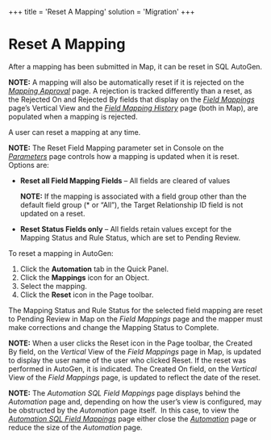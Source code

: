 +++
title = 'Reset A Mapping'
solution = 'Migration'
+++

# Reset A Mapping

After a mapping has been submitted in Map, it can be reset in SQL
AutoGen.

**NOTE:** A mapping will also be automatically reset if it is rejected
on the *[Mapping Approval](../../Map/Page_Desc/Mapping_Approval_H)*
page. A rejection is tracked differently than a reset, as the Rejected
On and Rejected By fields that display on the
<span style="font-style: italic;">[Field
Mappings](../../Map/Page_Desc/Field_Mappings_H)</span> page’s
Vertical View and the <span style="font-style: italic;">[Field Mapping
History](../../Map/Page_Desc/Field_Mapping_History)</span> page
(both in Map), are populated when a mapping is rejected.

A user can reset a mapping at any time.

**NOTE:** The Reset Field Mapping parameter set in Console on the
*[Parameters](../../Console/Page_Desc/Parameters)* page controls how
a mapping is updated when it is reset. Options are:

  - **Reset all Field Mapping Fields** – All fields are cleared of
    values
    
    **NOTE:** If the mapping is associated with a field group other than
    the default field group (\* or “All”), the Target Relationship ID
    field is not updated on a reset.

  - **Reset Status Fields only** – All fields retain values except for
    the Mapping Status and Rule Status, which are set to Pending Review.

To reset a mapping in AutoGen:

1.  Click the **Automation** tab in the Quick Panel.
2.  Click the **Mappings** icon for an Object.
3.  Select the mapping.
4.  Click the **Reset** icon in the Page toolbar.

The Mapping Status and Rule Status for the selected field mapping are
reset to Pending Review in Map on the *Field Mappings* page and the
mapper must make corrections and change the Mapping Status to Complete.

**NOTE:** When a user clicks the Reset icon in the Page toolbar, the
Created By field, on the *Vertical* View of the *Field Mappings* page in
Map, is updated to display the user name of the user who clicked Reset.
If the reset was performed in AutoGen, it is indicated. The Created On
field, on the *Vertical* View of the *Field Mappings* page, is updated
to reflect the date of the reset.

**NOTE:** The *Automation SQL Field Mappings* page displays behind the
*Automation* page and, depending on how the user’s view is configured,
may be obstructed by the *Automation* page itself.  In this case, to
view the *[Automation SQL Field
Mappings](../Page_Desc/Automation_SQL_Field_Mappings_H)* page either
close the *[Automation](../Page_Desc/Automation_page)* page or
reduce the size of the *Automation* page.
